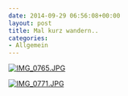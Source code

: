 ```yaml
---
date: 2014-09-29 06:56:08+00:00
layout: post
title: Mal kurz wandern..
categories:
- Allgemein
---
```


[![IMG_0765.JPG](http://clemi.ag3r.at/wp-content/uploads/2014/09/IMG_0765.jpg)](http://clemi.ag3r.at/wp-content/uploads/2014/09/IMG_0765.jpg)  
  
[![IMG_0771.JPG](http://clemi.ag3r.at/wp-content/uploads/2014/09/IMG_0771.jpg)](http://clemi.ag3r.at/wp-content/uploads/2014/09/IMG_0771.jpg)
